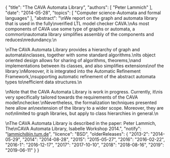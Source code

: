 {
    "title": "The CAVA Automata Library",
    "authors": [
        "Peter Lammich"
    ],
    "date": "2014-05-28",
    "topics": [
        "Computer science-Automata and formal languages"
    ],
    "abstract": "\nWe report on the graph and automata library that is used in the fully\nverified LTL model checker CAVA.\nAs most components of CAVA use some type of graphs or automata, a common\nautomata library simplifies assembly of the components and reduces\nredundancy.\n<p>\nThe CAVA Automata Library provides a hierarchy of graph and automata\nclasses, together with some standard algorithms.\nIts object oriented design allows for sharing of algorithms, theorems,\nand implementations between its classes, and also simplifies extensions\nof the library.\nMoreover, it is integrated into the Automatic Refinement Framework,\nsupporting automatic refinement of the abstract automata types to\nefficient data structures.\n<p>\nNote that the CAVA Automata Library is work in progress. Currently, it\nis very specifically tailored towards the requirements of the CAVA model\nchecker.\nNevertheless, the formalization techniques presented here allow an\nextension of the library to a wider scope. Moreover, they are not\nlimited to graph libraries, but apply to class hierarchies in general.\n<p>\nThe CAVA Automata Library is described in the paper: Peter Lammich, The\nCAVA Automata Library, Isabelle Workshop 2014.",
    "notify": "lammich@in.tum.de",
    "licence": "BSD",
    "olderReleases": {
        "2013-2": "2014-05-29",
        "2014": "2014-08-28",
        "2015": "2015-05-27",
        "2016": "2016-02-22",
        "2016-1": "2016-12-17",
        "2017": "2017-10-10",
        "2018": "2018-08-16",
        "2019": "2019-06-11"
    }
}